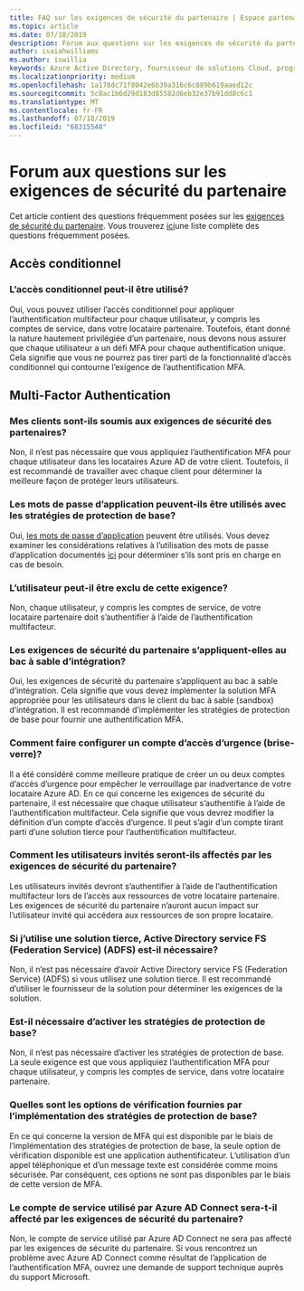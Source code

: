 ```yaml
---
title: FAQ sur les exigences de sécurité du partenaire | Espace partenaires
ms.topic: article
ms.date: 07/18/2019
description: Forum aux questions sur les exigences de sécurité du partenaire
author: isaiahwilliams
ms.author: iswillia
keywords: Azure Active Directory, fournisseur de solutions Cloud, programme fournisseur de solutions Cloud, CSP, fournisseur du panneau de configuration, CPV, Multi-Factor Authentication, MFA, modèle d’application sécurisée, modèle d’application sécurisée, sécurité
ms.localizationpriority: medium
ms.openlocfilehash: 1a178dc71f8042e6b39a316c6c889b619aaed12c
ms.sourcegitcommit: 5c8ac1b6d29d183d85582d6eb32e37b91dd8c6c1
ms.translationtype: MT
ms.contentlocale: fr-FR
ms.lasthandoff: 07/18/2019
ms.locfileid: "68315548"
---
```

# <a name="frequently-asked-questions-about-the-partner-security-requirements"></a>Forum aux questions sur les exigences de sécurité du partenaire

Cet article contient des questions fréquemment posées sur les [exigences de sécurité du partenaire](partner-security-requirements.md). Vous trouverez [ici](http://assetsprod.microsoft.com/security-requirements-faq.pdf)une liste complète des questions fréquemment posées.

## <a name="conditional-access"></a>Accès conditionnel

### <a name="can-conditional-access-be-used"></a>L’accès conditionnel peut-il être utilisé?

Oui, vous pouvez utiliser l’accès conditionnel pour appliquer l’authentification multifacteur pour chaque utilisateur, y compris les comptes de service, dans votre locataire partenaire. Toutefois, étant donné la nature hautement privilégiée d’un partenaire, nous devons nous assurer que chaque utilisateur a un défi MFA pour chaque authentification unique. Cela signifie que vous ne pourrez pas tirer parti de la fonctionnalité d’accès conditionnel qui contourne l’exigence de l’authentification MFA.

## <a name="multi-factor-authentication"></a>Multi-Factor Authentication

### <a name="are-my-customers-subject-to-the-partner-security-requirements"></a>Mes clients sont-ils soumis aux exigences de sécurité des partenaires?

Non, il n’est pas nécessaire que vous appliquiez l’authentification MFA pour chaque utilisateur dans les locataires Azure AD de votre client. Toutefois, il est recommandé de travailler avec chaque client pour déterminer la meilleure façon de protéger leurs utilisateurs.

### <a name="can-app-passwords-be-used-with-the-baseline-protection-policies"></a>Les mots de passe d’application peuvent-ils être utilisés avec les stratégies de protection de base?

Oui, [les mots de passe d’application](https://docs.microsoft.com/azure/active-directory/authentication/howto-mfa-mfasettings#app-passwords) peuvent être utilisés. Vous devez examiner les considérations relatives à l’utilisation des mots de passe d’application documentés [ici](https://docs.microsoft.com/azure/active-directory/authentication/howto-mfa-mfasettings#considerations-about-app-passwords) pour déterminer s’ils sont pris en charge en cas de besoin.

### <a name="can-any-user-be-excluded-from-this-requirement"></a>L’utilisateur peut-il être exclu de cette exigence? 

Non, chaque utilisateur, y compris les comptes de service, de votre locataire partenaire doit s’authentifier à l’aide de l’authentification multifacteur.

### <a name="do-the-partner-security-requirements-apply-to-the-integration-sandbox"></a>Les exigences de sécurité du partenaire s’appliquent-elles au bac à sable d’intégration?

Oui, les exigences de sécurité du partenaire s’appliquent au bac à sable d’intégration. Cela signifie que vous devez implémenter la solution MFA appropriée pour les utilisateurs dans le client du bac à sable (sandbox) d’intégration. Il est recommandé d’implémenter les stratégies de protection de base pour fournir une authentification MFA.

### <a name="how-do-i-configure-an-emergency-access-break-glass-account"></a>Comment faire configurer un compte d’accès d’urgence (brise-verre)?

Il a été considéré comme meilleure pratique de créer un ou deux comptes d’accès d’urgence pour empêcher le verrouillage par inadvertance de votre locataire Azure AD. En ce qui concerne les exigences de sécurité du partenaire, il est nécessaire que chaque utilisateur s’authentifie à l’aide de l’authentification multifacteur. Cela signifie que vous devrez modifier la définition d’un compte d’accès d’urgence. Il peut s’agir d’un compte tirant parti d’une solution tierce pour l’authentification multifacteur.

### <a name="how-will-guest-users-be-impacted-by-the-partner-security-requirements"></a>Comment les utilisateurs invités seront-ils affectés par les exigences de sécurité du partenaire?

Les utilisateurs invités devront s’authentifier à l’aide de l’authentification multifacteur lors de l’accès aux ressources de votre locataire partenaire. Les exigences de sécurité du partenaire n’auront aucun impact sur l’utilisateur invité qui accédera aux ressources de son propre locataire.

### <a name="if-i-am-using-a-third-party-solution-is-active-directory-federation-service-adfs-required"></a>Si j’utilise une solution tierce, Active Directory service FS (Federation Service) (ADFS) est-il nécessaire? 

Non, il n’est pas nécessaire d’avoir Active Directory service FS (Federation Service) (ADFS) si vous utilisez une solution tierce. Il est recommandé d’utiliser le fournisseur de la solution pour déterminer les exigences de la solution.

### <a name="is-it-a-requirement-to-enable-the-baseline-protection-policies"></a>Est-il nécessaire d’activer les stratégies de protection de base?

Non, il n’est pas nécessaire d’activer les stratégies de protection de base. La seule exigence est que vous appliquiez l’authentification MFA pour chaque utilisateur, y compris les comptes de service, dans votre locataire partenaire.

### <a name="what-verification-options-are-provided-through-the-implementation-of-the-baseline-protection-policies"></a>Quelles sont les options de vérification fournies par l’implémentation des stratégies de protection de base? 

En ce qui concerne la version de MFA qui est disponible par le biais de l’implémentation des stratégies de protection de base, la seule option de vérification disponible est une application authentificateur. L’utilisation d’un appel téléphonique et d’un message texte est considérée comme moins sécurisée. Par conséquent, ces options ne sont pas disponibles par le biais de cette version de MFA.

### <a name="will-the-service-account-used-by-azure-ad-connect-be-impacted-by-the-partner-security-requirements"></a>Le compte de service utilisé par Azure AD Connect sera-t-il affecté par les exigences de sécurité du partenaire?

Non, le compte de service utilisé par Azure AD Connect ne sera pas affecté par les exigences de sécurité du partenaire. Si vous rencontrez un problème avec Azure AD Connect comme résultat de l’application de l’authentification MFA, ouvrez une demande de support technique auprès du support Microsoft.
